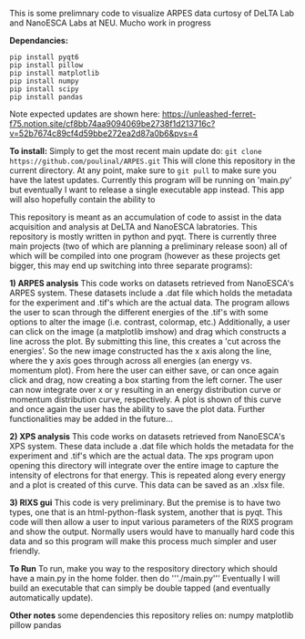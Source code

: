 This is some prelimnary code to visualize ARPES data curtosy of DeLTA Lab and NanoESCA Labs at NEU.
Mucho work in progress



**Dependancies:**
```
pip install pyqt6
pip install pillow
pip install matplotlib
pip install numpy
pip install scipy
pip install pandas
```


Note expected updates are shown here: 
https://unleashed-ferret-f75.notion.site/cf8bb74aa9094069be2738f1d213716c?v=52b7674c89cf4d59bbe272ea2d87a0b6&pvs=4

**To install:**
Simply to get the most recent main update do:
`git clone https://github.com/poulinal/ARPES.git`
This will clone this repository in the current directory. At any point, make sure to `git pull` to make sure you have the latest updates. 
Currently this program will be running on 'main.py' but eventually I want to release a single executable app instead. This app will also hopefully contain the ability to 

This repository is meant as an accumulation of code to assist in the data acquisition and analysis at DeLTA and NanoESCA labratories.
This repository is mostly written in python and pyqt. There is currently three main projects (two of which are planning a preliminary release soon)
all of which will be compiled into one program (however as these projects get bigger, this may end up switching into three separate programs):

**1) ARPES analysis**
This code works on datasets retrieved from NanoESCA's ARPES system. These datasets include a .dat file which holds the metadata for the experiment and .tif's which are the actual data. 
The program allows the user to scan through the different energies of the .tif's with some options to alter the image (i.e. contrast, colormap, etc.)
Additionally, a user can click on the image (a matplotlib imshow) and drag which constructs a line across the plot. 
By submitting this line, this creates a 'cut across the energies'. So the new image constructed has the x axis along the line, where the y axis goes through across all energies (an energy vs. momentum plot). From here the user can either save, or can once again click and drag, now creating a box starting from the left corner. The user can now integrate over x or y resulting in an energy distribution curve or momentum distribution curve, respectively. A plot is shown of this curve and once again the user has the ability to save the plot data. Further functionalities may be added in the future...


**2) XPS analysis**
This code works on datasets retrieved from NanoESCA's XPS system. These data include a .dat file which holds the metadata for the experiment and .tif's which are the actual data. The xps program upon opening this directory will integrate over the entire image to capture the intensity of electrons for that energy. This is repeated along every energy and a plot is created of this curve. This data can be saved as an .xlsx file.



**3) RIXS gui**
This code is very preliminary. But the premise is to have two types, one that is an html-python-flask system, another that is pyqt. This code will then allow a user to input various parameters of the RIXS program and show the output. Normally users would have to manually hard code this data and so this program will make this process much simpler and user friendly.



**To Run**
To run, make you way to the respository directory which should have a main.py in the home folder.
then do '''./main.py'''
Eventually I will build an executable that can simply be double tapped (and eventually automatically update).




**Other notes**
some dependencies this repository relies on:
numpy
matplotlib
pillow
pandas
